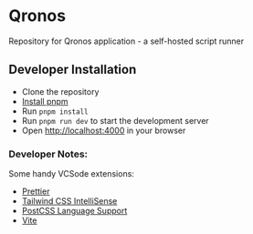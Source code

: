 # Qronos

Repository for Qronos application - a self-hosted script runner

## Developer Installation

- Clone the repository
- [Install pnpm](https://pnpm.io/installation)
- Run `pnpm install`
- Run `pnpm run dev` to start the development server
- Open [http://localhost:4000](http://localhost:4000) in your browser

### Developer Notes:

Some handy VCSode extensions:

- [Prettier](https://marketplace.visualstudio.com/items?itemName=esbenp.prettier-vscode)
- [Tailwind CSS IntelliSense](https://marketplace.visualstudio.com/items?itemName=bradlc.vscode-tailwindcss)
- [PostCSS Language Support](https://marketplace.visualstudio.com/items?itemName=csstools.postcss)
- [Vite](https://marketplace.visualstudio.com/items?itemName=antfu.vite)
